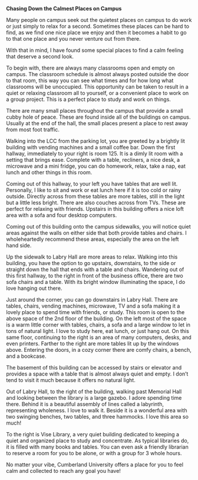 **Chasing Down the Calmest Places on Campus**

Many people on campus seek out the quietest places on campus to do work or just simply to relax for a second. Sometimes these places can be hard to find, as we find one nice place we enjoy and then it becomes a habit to go to that one place and you never venture out from there. 

With that in mind, I have found some special places to find a calm feeling that deserve a second look.

To begin with, there are always many classrooms open and empty on campus. The classroom schedule is almost always posted outside the door to that room, this way you can see what times and for how long what classrooms will be unoccupied. This opportunity can be taken to result in a quiet or relaxing classroom all to yourself, or a convenient place to work on a group project. This is a perfect place to study and work on things.

There are many small places throughout the campus that provide a small cubby hole of peace. These are found inside all of the buildings on campus. Usually at the end of the hall, the small places present a place to rest away from most foot traffic.

Walking into the LCC from the parking lot, you are greeted by a brightly lit building with vending machines and a small coffee bar. Down the first hallway, immediately to your right is room 125\. It is a dimly lit room with a setting that brings ease. Complete with a table, recliners, a nice desk, a microwave and a mini fridge, you can do homework, relax, take a nap, eat lunch and other things in this room.

Coming out of this hallway, to your left you have tables that are well lit. Personally, I like to sit and work or eat lunch here if it is too cold or rainy outside. Directly across from these tables are more tables, still in the light but a little less bright. There are also couches across from TVs. These are perfect for relaxing with friends. Upstairs in this building offers a nice loft area with a sofa and four desktop computers.

Coming out of this building onto the campus sidewalks, you will notice quiet areas against the walls on either side that both provide tables and chairs. I wholeheartedly recommend these areas, especially the area on the left hand side. 

Up the sidewalk to Labry Hall are more areas to relax. Walking into this building, you have the option to go upstairs, downstairs, to the side or straight down the hall that ends with a table and chairs. Wandering out of this first hallway, to the right in front of the business office, there are two sofa chairs and a table. With its bright window illuminating the space, I do love hanging out there. 

Just around the corner, you can go downstairs in Labry Hall. There are tables, chairs, vending machines, microwave, TV and a sofa making it a lovely place to spend time with friends, or study. This room is open to the above space of the 2nd floor of the building. On the left most of the space is a warm little corner with tables, chairs, a sofa and a large window to let in tons of natural light. I love to study here, eat lunch, or just hang out. On this same floor, continuing to the right is an area of many computers, desks, and even printers. Farther to the right are more tables lit up by the windows above. Entering the doors, in a cozy corner there are comfy chairs, a bench, and a bookcase. 

The basement of this building can be accessed by stairs or elevator and provides a space with a table that is almost always quiet and empty. I don’t tend to visit it much because it offers no natural light. 

Out of Labry Hall, to the right of the building, walking past Memorial Hall and looking between the library is a large gazebo. I adore spending time there. Behind it is a beautiful assembly of lines called a labyrinth, representing wholeness. I love to walk it. Beside it is a wonderful area with two swinging benches, two tables, and three hammocks. I love this area so much\!

To the right is Vise Library, a very quiet building dedicated to keeping a quiet and organized place to study and concentrate. As typical libraries do, it is filled with many books and tables. You can even ask a friendly librarian to reserve a room for you to be alone, or with a group for 3 whole hours.

No matter your vibe, Cumberland University offers a place for you to feel calm and collected to reach any goal you have\!